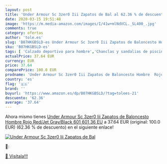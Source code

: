 ```yaml
---
layout: post
title: 'Under Armour Sc 3zer0 Iii Zapatos de Bal al 62.36 % de descuento'
date: 2020-03-15 19:51:48
image: 'https://m.media-amazon.com/images/I/41w+mlNdVCL._SL400_.jpg'
comments: true
category: ofertas
author: 'tole.es'
slug: 'B07HKGBSLD-es Under Armour Sc 3zer0 Iii Zapatos de Baloncesto Hombre...'
sku: 'B07HKGBSLD-es'
tags: [ 'Calzado deportivo para hombre','Chanclas y sandalias de piscina para hombre','Sandalias de vestir para hombre','Zapatillas y calzado deportivo para hombre','Zapatos','Zapatos para hombre','Zapatos y complementos','zapatos', ]
actualPrice: 37.64 EUR
currency: EUR
price: 37.64
comparePrice: 100.0 EUR
prodname: 'Under Armour Sc 3zer0 Iii Zapatos de Baloncesto Hombre  Rojo  Red/Jet Gray/Black  601  601   36 EU'
country: 'es'
flag: '🇪🇸'
brand: ''
buyurl: 'https://www.amazon.es/dp/B07HKGBSLD/?tag=tolees-21'
descuento: '62.36'
average: '37.64'
---
```


Ahora mismo tienes [Under Armour Sc 3zer0 Iii Zapatos de Baloncesto Hombre  Rojo  Red/Jet Gray/Black  601  601   36 EU](https://www.amazon.es/dp/B07HKGBSLD/?tag=tolees-21) a 37.64 EUR (original: 100.0 EUR) (62.36 %  de descuento) en el siguiente enlace!

[![Under Armour Sc 3zer0 Iii Zapatos de Bal](https://m.media-amazon.com/images/I/41w+mlNdVCL._SL400_.jpg)](https://www.amazon.es/dp/B07HKGBSLD/?tag=tolees-21)

🔎:


[🛒 Visítala!!!](https://www.amazon.es/dp/B07HKGBSLD/?tag=tolees-21)
